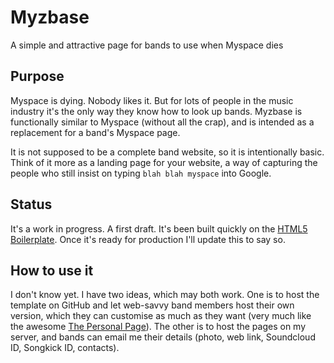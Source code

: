 # Myzbase

A simple and attractive page for bands to use when Myspace dies

## Purpose ##

Myspace is dying. Nobody likes it. But for lots of people in the music industry it's the only way they know how to look up bands. Myzbase is functionally similar to Myspace (without all the crap), and is intended as a replacement for a band's Myspace page.

It is not supposed to be a complete band website, so it is intentionally basic. Think of it more as a landing page for your website, a way of capturing the people who still insist on typing `blah blah myspace` into Google.

## Status ##

It's a work in progress. A first draft. It's been built quickly on the [HTML5 Boilerplate](http://html5boilerplate.com). Once it's ready for production I'll update this to say so.

## How to use it ##

I don't know yet. I have two ideas, which may both work. One is to host the template on GitHub and let web-savvy band members host their own version, which they can customise as much as they want (very much like the awesome [The Personal Page](https://github.com/weightshift/The-Personal-Page)). The other is to host the pages on my server, and bands can email me their details (photo, web link, Soundcloud ID, Songkick ID, contacts).

